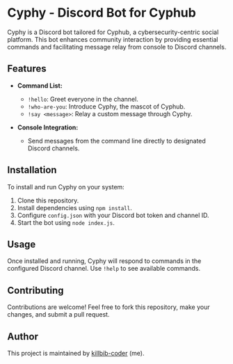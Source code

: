 # Cyphy - Discord Bot for Cyphub

Cyphy is a Discord bot tailored for Cyphub, a cybersecurity-centric social platform. This bot enhances community interaction by providing essential commands and facilitating message relay from console to Discord channels.

## Features

- **Command List:**
  - `!hello`: Greet everyone in the channel.
  - `!who-are-you`: Introduce Cyphy, the mascot of Cyphub.
  - `!say <message>`: Relay a custom message through Cyphy.

- **Console Integration:**
  - Send messages from the command line directly to designated Discord channels.

## Installation

To install and run Cyphy on your system:

1. Clone this repository.
2. Install dependencies using `npm install`.
3. Configure `config.json` with your Discord bot token and channel ID.
4. Start the bot using `node index.js`.

## Usage

Once installed and running, Cyphy will respond to commands in the configured Discord channel. Use `!help` to see available commands.

## Contributing

Contributions are welcome! Feel free to fork this repository, make your changes, and submit a pull request.

## Author

This project is maintained by [killbib-coder](https://github.com/killbib-coder) (me).
